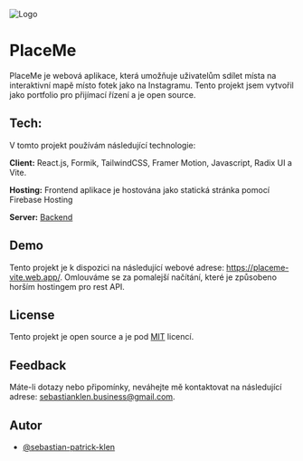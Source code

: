 ![Logo](https://placeme-vite.web.app/assets/logo-548371bd.svg)

# PlaceMe

PlaceMe je webová aplikace, která umožňuje uživatelům sdílet místa na interaktivní mapě místo fotek jako na Instagramu. Tento projekt jsem vytvořil jako portfolio pro přijímací řízení a je open source.

## Tech:

V tomto projekt používám následující technologie:

**Client:** React.js, Formik, TailwindCSS, Framer Motion, Javascript, Radix UI a Vite.

**Hosting:** Frontend aplikace je hostována jako statická stránka pomocí Firebase Hosting

**Server:** [Backend](https://github.com/sebastian-patrick-klen/placeme-backend.git)

## Demo

Tento projekt je k dispozici na následující webové adrese: https://placeme-vite.web.app/. Omlouváme se za pomalejší načítání, které je způsobeno horším hostingem pro rest API.

## License

Tento projekt je open source a je pod [MIT](https://choosealicense.com/licenses/mit/) licencí.

## Feedback

Máte-li dotazy nebo připomínky, neváhejte mě kontaktovat na následující adrese: sebastianklen.business@gmail.com.

## Autor

- [@sebastian-patrick-klen](https://github.com/sebastian-patrick-klen)
